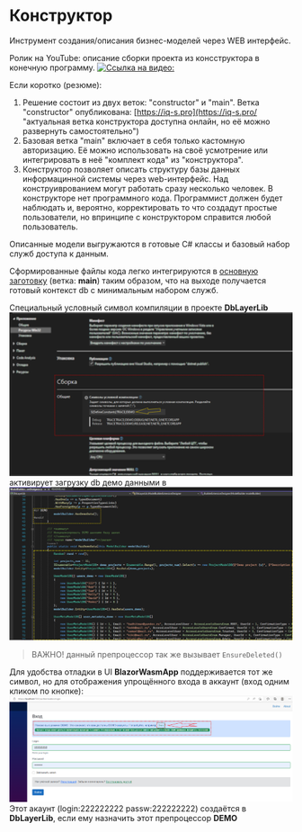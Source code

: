 # Конструктор
Инструмент создания/описания бизнес-моделей через WEB интерфейс.

Ролик на YouTube: описание сборки проекта из консструктора в конечную программу.
[![Ссылка на видео:](https://img.youtube.com/vi/mYbymhW5Yjo/0.jpg)](https://youtu.be/mYbymhW5Yjo)

Если коротко (резюме):

1. Решение состоит из двух веток: "constructor" и "main". Ветка "constructor" опубликована: [https://iq-s.pro](https://iq-s.pro/ "актуальная ветка конструктора доступна онлайн, но её можно развернуть самостоятельно")
2. Базовая ветка "main" включает в себя только кастомную авторизацию. Её можно использовать на своё усмотрение или интегрировать в неё "комплект кода" из "конструктора".
3. Конструктор позволяет описать структуру базы данных информацинной системы через web-интерфейс. Над конструиврованием могут работать сразу несколько человек.
   В конструкторе нет программного кода. Программист должен будет наблюдать и, вероятно, корректировать то что создадут простые пользователи, но впринципе с конструктором справится любой пользователь.


Описанные модели выгружаются в готовые C# классы и базовый набор служб доступа к данным.

Сформированные файлы кода легко интегрируются в [основную заготовку](https://github.com/badhitman/blank-blazor-wasm-api/tree/main) (ветка: **main**) таким образом,
что на выходе получается готовый контекст db с минимальным набором служб.

Специальный условный символ компиляции в проекте **DbLayerLib** 
![ДЕМО режим](./img/demo-preprocessor-directive.png)
активирует загрузку db демо данными в
![has demo data](./img/has-demo-data.png)

> ВАЖНО! данный препроцессор так же вызывает `EnsureDeleted()`

Для удобства отладки в UI **BlazorWasmApp** поддерживается тот же символ, но для отображения упрощённого входа в аккаунт (вход одним кликом по кнопке):
![demo login](./img/demo-login.png)
Этот акаунт (login:222222222 passw:222222222) создаётся в **DbLayerLib**, если ему назначить этот препроцессор **DEMO**